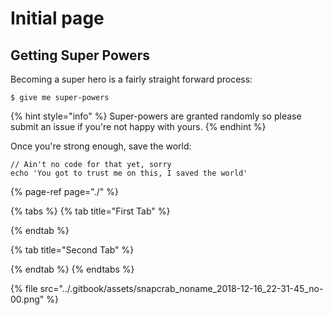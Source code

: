 # Initial page

## Getting Super Powers

Becoming a super hero is a fairly straight forward process:

```
$ give me super-powers
```

{% hint style="info" %}
 Super-powers are granted randomly so please submit an issue if you're not happy with yours.
{% endhint %}

Once you're strong enough, save the world:

```
// Ain't no code for that yet, sorry
echo 'You got to trust me on this, I saved the world'
```

{% page-ref page="./" %}

{% tabs %}
{% tab title="First Tab" %}

{% endtab %}

{% tab title="Second Tab" %}

{% endtab %}
{% endtabs %}

{% file src="../.gitbook/assets/snapcrab\_noname\_2018-12-16\_22-31-45\_no-00.png" %}



